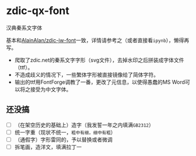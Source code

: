 # zdic-qx-font
汉典秦系文字体

基本和[AlainAlan/zdic-jw-font](https://github.com/AlainAlan/zdic-jw-font)一致，详情请参考之（或者直接看`ipynb`），懒得再写。

- 爬取了zdic.net的秦系文字字形（svg文件），去掉水印之后拼装成字体文件（ttf）。
- 不造成歧义的情况下，一些繁体字形被直接镜像给了简体字符。
- 输出的ttf用FontForge调教了一番，更改了元信息，以使得愚蠢的MS Word可以将之接受为中文字体。

## 还没搞

- [ ] （在架空历史的基础上）造字（我发誓一年之内填满`GB2312`）
- [ ] 统一字重（现状不统一，`粗中有细，细中有粗`）
- [ ] （通假字）字形雷同的，予以替换或者微调
- [ ] 拆笔画，造洋文，填满拉丁一
